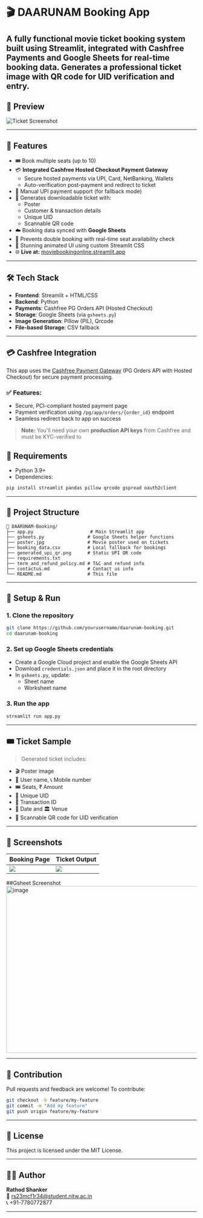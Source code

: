 # 🎬 DAARUNAM Booking App

A fully functional **movie ticket booking system** built using **Streamlit**, integrated with **Cashfree Payments** and **Google Sheets** for real-time booking data. Generates a **professional ticket image** with QR code for UID verification and entry.
---

## 📸 Preview

![Ticket Screenshot](https://github.com/user-attachments/assets/0045c3d5-1df4-4cbb-b86b-460a931a6fd6)



---

## 🚀 Features

- 🎟️ Book multiple seats (up to 10)
- 💳 **Integrated Cashfree Hosted Checkout Payment Gateway**
  - Secure hosted payments via UPI, Card, NetBanking, Wallets
  - Auto-verification post-payment and redirect to ticket
- 📲 Manual UPI payment support (for fallback mode)
- 🧾 Generates downloadable ticket with:
  - Poster
  - Customer & transaction details
  - Unique UID
  - Scannable QR code
- ☁️ Booking data synced with **Google Sheets**
- 🔐 Prevents double booking with real-time seat availability check
- 🎨 Stunning animated UI using custom Streamlit CSS
- 🌐 **Live at:** [moviebookingonline.streamlit.app](https://moviebookingonline.streamlit.app)
---

## 🛠️ Tech Stack

- **Frontend**: Streamlit + HTML/CSS
- **Backend**: Python
- **Payments**: Cashfree PG Orders API (Hosted Checkout)
- **Storage**: Google Sheets (via `gsheets.py`)
- **Image Generation**: Pillow (PIL), Qrcode
- **File-based Storage**: CSV fallback

---
## 💳 Cashfree Integration

This app uses the [Cashfree Payment Gateway](https://www.cashfree.com/) (PG Orders API with Hosted Checkout) for secure payment processing.

### ✅ Features:
- Secure, PCI-compliant hosted payment page
- Payment verification using `/pg/app/orders/{order_id}` endpoint
- Seamless redirect back to app on success

> **Note:** You'll need your own **production API keys** from Cashfree and must be KYC-verified to 

## 🧰 Requirements

- Python 3.9+
- Dependencies:

```bash
pip install streamlit pandas pillow qrcode gspread oauth2client
```

---

## 📂 Project Structure

```
📁 DAARUNAM-Booking/
├── app.py                     # Main Streamlit app
├── gsheets.py                # Google Sheets helper functions
├── poster.jpg                # Movie poster used on tickets
├── booking_data.csv          # Local fallback for bookings
├── generated_upi_qr.png      # Static UPI QR code
├── requirements.txt
├── term_and_refund_policy.md # T&C and refund info
├── contactus.md              # Contact us info
└── README.md                 # This file
```

---

## 🔧 Setup & Run

### 1. Clone the repository

```bash
git clone https://github.com/yourusername/daarunam-booking.git
cd daarunam-booking
```

### 2. Set up Google Sheets credentials

- Create a Google Cloud project and enable the Google Sheets API
- Download `credentials.json` and place it in the root directory
- In `gsheets.py`, update:
  - Sheet name
  - Worksheet name

### 3. Run the app

```bash
streamlit run app.py
```

---

## 🎟 Ticket Sample

> Generated ticket includes:

- 🎬 Poster image  
- 👤 User name, 📞 Mobile number  
- 🎟 Seats, ₹ Amount  
- 🔐 Unique UID  
- 📄 Transaction ID  
- 📅 Date and 🏛️ Venue  
- 🧾 Scannable QR code for UID verification  

---

## 📸 Screenshots

| Booking Page | Ticket Output |
|--------------|---------------|
| ![](https://github.com/user-attachments/assets/6516e9e6-d148-4f4b-b35b-ec36a9e0ba4c) | ![](https://github.com/user-attachments/assets/f54b45d5-e0ed-4d6a-9ab4-0068680f331a) |

##Gsheet Screenshot
<img width="684" height="441" alt="image" src="https://github.com/user-attachments/assets/94555f76-644a-4282-ae80-deed3816d978" />

---

## 🤝 Contribution

Pull requests and feedback are welcome! To contribute:

```bash
git checkout -b feature/my-feature
git commit -m "Add my feature"
git push origin feature/my-feature
```

---

## 📜 License

This project is licensed under the MIT License.

---

## 🧑‍💻 Author

**Rathod Shanker**  
📧 rs23mcf1r34@student.nitw.ac.in  
📞 +91-7780772877

---

